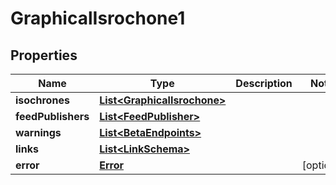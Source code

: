 
# GraphicalIsrochone1

## Properties
Name | Type | Description | Notes
------------ | ------------- | ------------- | -------------
**isochrones** | [**List&lt;GraphicalIsrochone&gt;**](GraphicalIsrochone.md) |  | 
**feedPublishers** | [**List&lt;FeedPublisher&gt;**](FeedPublisher.md) |  | 
**warnings** | [**List&lt;BetaEndpoints&gt;**](BetaEndpoints.md) |  | 
**links** | [**List&lt;LinkSchema&gt;**](LinkSchema.md) |  | 
**error** | [**Error**](Error.md) |  |  [optional]



